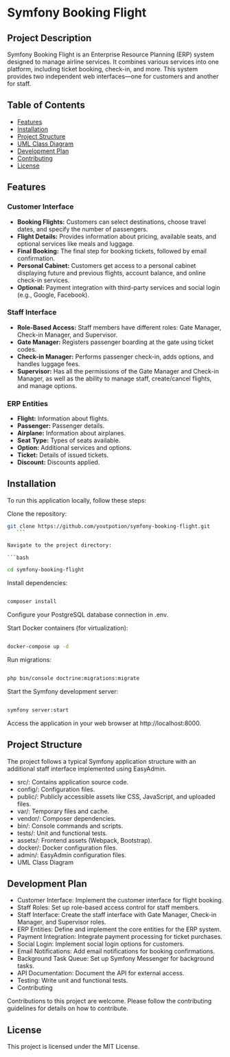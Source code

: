 # Symfony Booking Flight

## Project Description

Symfony Booking Flight is an Enterprise Resource Planning (ERP) system designed to manage airline services. It combines various services into one platform, including ticket booking, check-in, and more. This system provides two independent web interfaces—one for customers and another for staff.

## Table of Contents

- [Features](#features)
- [Installation](#installation)
- [Project Structure](#project-structure)
- [UML Class Diagram](#uml-class-diagram)
- [Development Plan](#development-plan)
- [Contributing](#contributing)
- [License](#license)

## Features

### Customer Interface

- **Booking Flights:** Customers can select destinations, choose travel dates, and specify the number of passengers.
- **Flight Details:** Provides information about pricing, available seats, and optional services like meals and luggage.
- **Final Booking:** The final step for booking tickets, followed by email confirmation.
- **Personal Cabinet:** Customers get access to a personal cabinet displaying future and previous flights, account balance, and online check-in services.
- **Optional:** Payment integration with third-party services and social login (e.g., Google, Facebook).

### Staff Interface

- **Role-Based Access:** Staff members have different roles: Gate Manager, Check-in Manager, and Supervisor.
- **Gate Manager:** Registers passenger boarding at the gate using ticket codes.
- **Check-in Manager:** Performs passenger check-in, adds options, and handles luggage fees.
- **Supervisor:** Has all the permissions of the Gate Manager and Check-in Manager, as well as the ability to manage staff, create/cancel flights, and manage options.

### ERP Entities

- **Flight:** Information about flights.
- **Passenger:** Passenger details.
- **Airplane:** Information about airplanes.
- **Seat Type:** Types of seats available.
- **Option:** Additional services and options.
- **Ticket:** Details of issued tickets.
- **Discount:** Discounts applied.

## Installation

To run this application locally, follow these steps:

Clone the repository:

   ```bash
   git clone https://github.com/youtpotion/symfony-booking-flight.git
      ```

Navigate to the project directory:

   ```bash

  cd symfony-booking-flight
   ```
Install dependencies:

   ```bash

composer install
   ```
Configure your PostgreSQL database connection in .env.

Start Docker containers (for virtualization):

   ```bash

docker-compose up -d
   ```
Run migrations:

   ```bash

php bin/console doctrine:migrations:migrate
   ```
Start the Symfony development server:

   ```bash

symfony server:start
   ```
Access the application in your web browser at http://localhost:8000.

## Project Structure
The project follows a typical Symfony application structure with an additional staff interface implemented using EasyAdmin.

- src/: Contains application source code.
- config/: Configuration files.
- public/: Publicly accessible assets like CSS, JavaScript, and uploaded files.
- var/: Temporary files and cache.
- vendor/: Composer dependencies.
- bin/: Console commands and scripts.
- tests/: Unit and functional tests.
- assets/: Frontend assets (Webpack, Bootstrap).
- docker/: Docker configuration files.
- admin/: EasyAdmin configuration files.
- UML Class Diagram


## Development Plan
- Customer Interface: Implement the customer interface for flight booking.
- Staff Roles: Set up role-based access control for staff members.
- Staff Interface: Create the staff interface with Gate Manager, Check-in Manager, and Supervisor roles.
- ERP Entities: Define and implement the core entities for the ERP system.
- Payment Integration: Integrate payment processing for ticket purchases.
- Social Login: Implement social login options for customers.
- Email Notifications: Add email notifications for booking confirmations.
- Background Task Queue: Set up Symfony Messenger for background tasks.
- API Documentation: Document the API for external access.
- Testing: Write unit and functional tests.
- Contributing

Contributions to this project are welcome. Please follow the contributing guidelines for details on how to contribute.

## License
This project is licensed under the MIT License.

